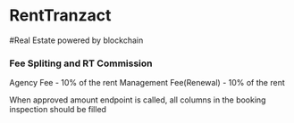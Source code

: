 # RentTranzact

#Real Estate powered by blockchain

### Fee Spliting and RT Commission
Agency Fee - 10% of the rent
Management Fee(Renewal) - 10% of the rent

When approved amount endpoint is called, all columns in the booking inspection should be filled
